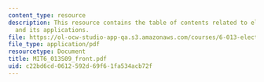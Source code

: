 ```yaml
---
content_type: resource
description: This resource contains the table of contents related to electromagnetics
  and its applications.
file: https://ol-ocw-studio-app-qa.s3.amazonaws.com/courses/6-013-electromagnetics-and-applications-spring-2009/c22bd6cd0612592d69f61fa534acb72f_MIT6_013S09_front.pdf
file_type: application/pdf
resourcetype: Document
title: MIT6_013S09_front.pdf
uid: c22bd6cd-0612-592d-69f6-1fa534acb72f
---
```

